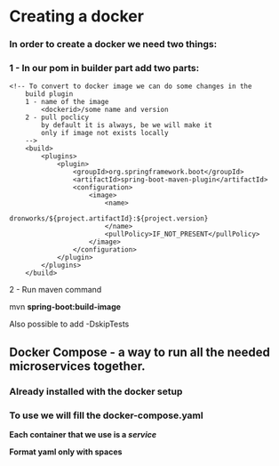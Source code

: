 # Creating a docker
### In order to create a docker we need two things:
### 1 - In our pom in builder part add two parts:
```
<!-- To convert to docker image we can do some changes in the
    build plugin
    1 - name of the image
        <dockerid>/some name and version
    2 - pull poclicy
        by default it is always, be we will make it
        only if image not exists locally
    -->
    <build>
        <plugins>
            <plugin>
                <groupId>org.springframework.boot</groupId>
                <artifactId>spring-boot-maven-plugin</artifactId>
                <configuration>
                    <image>
                        <name>
                            dronworks/${project.artifactId}:${project.version}
                        </name>
                        <pullPolicy>IF_NOT_PRESENT</pullPolicy>
                    </image>
                </configuration>
            </plugin>
        </plugins>
    </build>
```
2 - Run maven command

mvn **spring-boot:build-image**

Also possible to add -DskipTests

## Docker Compose - a way to run all the needed microservices together.
### Already installed with the docker setup
### To use we will fill the docker-compose.yaml
**Each container that we use is a ***service*****

**Format yaml only with spaces**